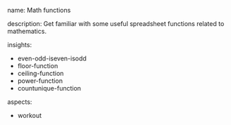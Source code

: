 name: Math functions

description: Get familiar with some useful spreadsheet functions related to mathematics.

insights:
  - even-odd-iseven-isodd
  - floor-function
  - ceiling-function
  - power-function
  - countunique-function
  
aspects:
  - workout

